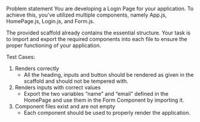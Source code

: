 Problem statement
You are developing a Login Page for your application. To achieve this, you've utilized multiple components, namely App.js, HomePage.js, Login.js, and Form.js.

The provided scaffold already contains the essential structure. Your task is to import and export the required components into each file to ensure the proper functioning of your application.

Test Cases:

1. Renders correctly
   - All the heading, inputs and button should be rendered as given in the scaffold and should not be tempered with.
2. Renders inputs with correct values
   - Export the two variables “name” and “email” defined in the HomePage and use them in the Form Component by importing it.
3. Component files exist and are not empty
   - Each component should be used to properly render the application.
